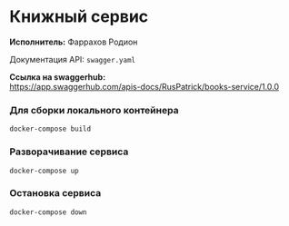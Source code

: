 Книжный сервис
=
**Исполнитель:** Фаррахов Родион

Документация API: `swagger.yaml`  

**Ссылка на swaggerhub:**   
https://app.swaggerhub.com/apis-docs/RusPatrick/books-service/1.0.0

### Для сборки локального контейнера  
    docker-compose build  
### Разворачивание сервиса  
    docker-compose up
### Остановка сервиса
    docker-compose down